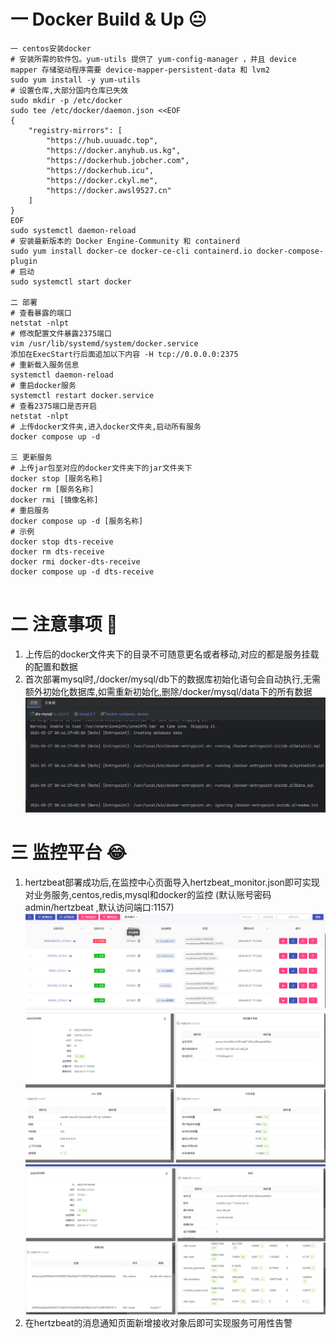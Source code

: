 # 一 Docker Build & Up 😐

```text
一 centos安装docker
# 安装所需的软件包。yum-utils 提供了 yum-config-manager ，并且 device mapper 存储驱动程序需要 device-mapper-persistent-data 和 lvm2
sudo yum install -y yum-utils 
# 设置仓库,大部分国内仓库已失效
sudo mkdir -p /etc/docker
sudo tee /etc/docker/daemon.json <<EOF
{
    "registry-mirrors": [
        "https://hub.uuuadc.top",
        "https://docker.anyhub.us.kg",
        "https://dockerhub.jobcher.com",
        "https://dockerhub.icu",
        "https://docker.ckyl.me",
        "https://docker.awsl9527.cn"
    ]
}
EOF
sudo systemctl daemon-reload
# 安装最新版本的 Docker Engine-Community 和 containerd
sudo yum install docker-ce docker-ce-cli containerd.io docker-compose-plugin
# 启动
sudo systemctl start docker 

二 部署
# 查看暴露的端口
netstat -nlpt
# 修改配置文件暴露2375端口
vim /usr/lib/systemd/system/docker.service
添加在ExecStart行后面追加以下内容 -H tcp://0.0.0.0:2375
# 重新载入服务信息
systemctl daemon-reload
# 重启docker服务
systemctl restart docker.service
# 查看2375端口是否开启
netstat -nlpt
# 上传docker文件夹,进入docker文件夹,启动所有服务
docker compose up -d

三 更新服务
# 上传jar包至对应的docker文件夹下的jar文件夹下
docker stop [服务名称]
docker rm [服务名称]
docker rmi [镜像名称]
# 重启服务
docker compose up -d [服务名称]
# 示例
docker stop dts-receive
docker rm dts-receive
docker rmi docker-dts-receive
docker compose up -d dts-receive


```

# 二 注意事项 🤔

1. 上传后的docker文件夹下的目录不可随意更名或者移动,对应的都是服务挂载的配置和数据
2. 首次部署mysql时,/docker/mysql/db下的数据库初始化语句会自动执行,无需额外初始化数据库,如需重新初始化,删除/docker/mysql/data下的所有数据
   ![img.png](png/img.png)

# 三 监控平台 😂

1. hertzbeat部署成功后,在监控中心页面导入hertzbeat_monitor.json即可实现对业务服务,centos,redis,mysql和docker的监控
   (默认账号密码 admin/hertzbeat ,默认访问端口:1157)
   ![img_2.png](png/img_2.png)
   ![img_3.png](png/img_3.png)
   ![img_4.png](png/img_4.png)
2. 在hertzbeat的消息通知页面新增接收对象后即可实现服务可用性告警

   



